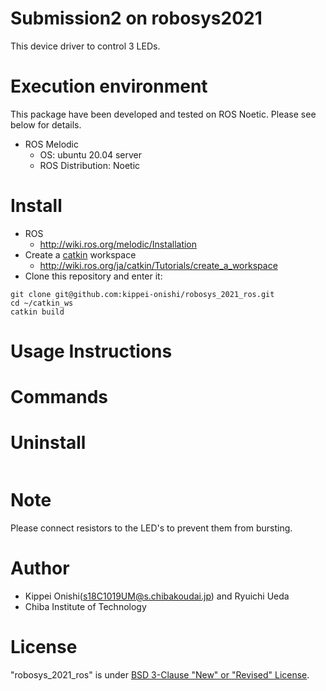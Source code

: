 # Submission2 on robosys2021 

This device driver to control 3 LEDs. 



# Execution environment
This package have been developed and tested on ROS Noetic. Please see below for details.

- ROS Melodic
  - OS: ubuntu 20.04 server
  - ROS Distribution: Noetic
# Install
- ROS
  - http://wiki.ros.org/melodic/Installation
- Create a [catkin](http://wiki.ros.org/catkin#Installing_catkin) workspace
  - http://wiki.ros.org/ja/catkin/Tutorials/create_a_workspace
- Clone this repository and enter it:
```
git clone git@github.com:kippei-onishi/robosys_2021_ros.git
cd ~/catkin_ws
catkin build
```
# Usage Instructions

# Commands

# Uninstall
```
```

# Note
Please connect resistors to the LED's to prevent them from bursting.
# Author
- Kippei Onishi(s18C1019UM@s.chibakoudai.jp) and Ryuichi Ueda  
- Chiba Institute of Technology  

# License

"robosys_2021_ros" is under [BSD 3-Clause "New" or "Revised" License](https://en.wikipedia.org/wiki/BSD_licenses).

